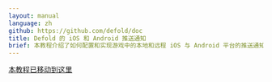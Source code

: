 ```yaml
---
layout: manual
language: zh
github: https://github.com/defold/doc
title: Defold 的 iOS 和 Android 推送通知
brief: 本教程介绍了如何配置和实现游戏中的本地和远程 iOS 与 Android 平台的推送通知.
---
```


[本教程已移动到这里](/extension-push)